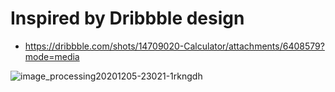 # Inspired by Dribbble design

- https://dribbble.com/shots/14709020-Calculator/attachments/6408579?mode=media



![image_processing20201205-23021-1rkngdh](https://user-images.githubusercontent.com/61762281/190617845-ab6c1b4a-f11c-4b84-b7cd-06d8fda8fb23.png)
